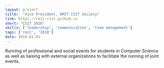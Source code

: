 ```yaml
---
layout: project
title:  "Vice President, RMIT CSIT Society"
link: https://rmit-csit.github.io
short: "CSIT 2018"
skills: ['leadership', 'communication', 'time management']
tags: ['rmit', '2018']
date: 2018-01-01
---
```

Running of professional and social events for students in Computer Science as well as liaising with external organizations to facilitate the running of joint events.